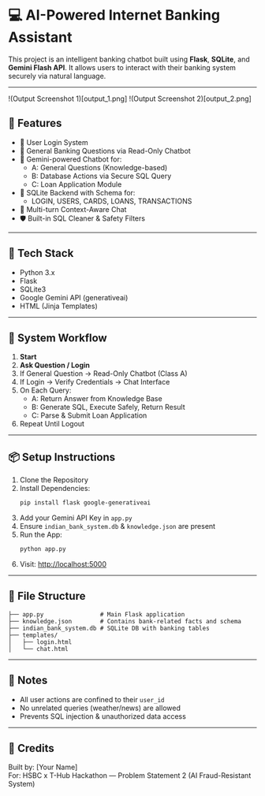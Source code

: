 
# 💻 AI-Powered Internet Banking Assistant

This project is an intelligent banking chatbot built using **Flask**, **SQLite**, and **Gemini Flash API**. It allows users to interact with their banking system securely via natural language.

---

!(Output Screenshot 1)[output_1.png]
!(Output Screenshot 2)[output_2.png]
## 🚀 Features

- 🔐 User Login System
- 🤖 General Banking Questions via Read-Only Chatbot
- 🧠 Gemini-powered Chatbot for:
  - A: General Questions (Knowledge-based)
  - B: Database Actions via Secure SQL Query
  - C: Loan Application Module
- 💾 SQLite Backend with Schema for:
  - LOGIN, USERS, CARDS, LOANS, TRANSACTIONS
- 🔄 Multi-turn Context-Aware Chat
- 🛡️ Built-in SQL Cleaner & Safety Filters

---

## 🧱 Tech Stack

- Python 3.x
- Flask
- SQLite3
- Google Gemini API (generativeai)
- HTML (Jinja Templates)

---

## 🧠 System Workflow

1. **Start**
2. **Ask Question / Login**
3. If General Question → Read-Only Chatbot (Class A)
4. If Login → Verify Credentials → Chat Interface
5. On Each Query:
   - A: Return Answer from Knowledge Base
   - B: Generate SQL, Execute Safely, Return Result
   - C: Parse & Submit Loan Application
6. Repeat Until Logout

---

## 📦 Setup Instructions

1. Clone the Repository
2. Install Dependencies:
    ```bash
    pip install flask google-generativeai
    ```
3. Add your Gemini API Key in `app.py`
4. Ensure `indian_bank_system.db` & `knowledge.json` are present
5. Run the App:
    ```bash
    python app.py
    ```
6. Visit: [http://localhost:5000](http://localhost:5000)

---

## 📂 File Structure

```
├── app.py                # Main Flask application
├── knowledge.json        # Contains bank-related facts and schema
├── indian_bank_system.db # SQLite DB with banking tables
├── templates/
│   ├── login.html
│   └── chat.html
```

---

## 📌 Notes

- All user actions are confined to their `user_id`
- No unrelated queries (weather/news) are allowed
- Prevents SQL injection & unauthorized data access

---

## 🤝 Credits

Built by: [Your Name]  
For: HSBC x T-Hub Hackathon — Problem Statement 2 (AI Fraud-Resistant System)
